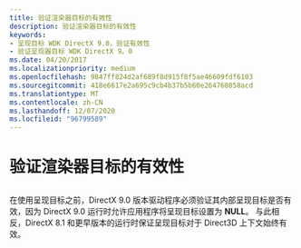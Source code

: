 ```yaml
---
title: 验证渲染器目标的有效性
description: 验证渲染器目标的有效性
keywords:
- 呈现目标 WDK DirectX 9.0，验证有效性
- 验证呈现器目标 WDK DirectX 9。0
ms.date: 04/20/2017
ms.localizationpriority: medium
ms.openlocfilehash: 9847ff824d2af689f8d915f8f5ae46609fdf6103
ms.sourcegitcommit: 418e6617e2a695c9cb4b37b5b60e264760858acd
ms.translationtype: MT
ms.contentlocale: zh-CN
ms.lasthandoff: 12/07/2020
ms.locfileid: "96799589"
---
```

# <a name="verifying-validity-of-render-target"></a>验证渲染器目标的有效性


## <span id="ddk_verifying_validity_of_render_target_gg"></span><span id="DDK_VERIFYING_VALIDITY_OF_RENDER_TARGET_GG"></span>


在使用呈现目标之前，DirectX 9.0 版本驱动程序必须验证其内部呈现目标是否有效，因为 DirectX 9.0 运行时允许应用程序将呈现目标设置为 **NULL**。 与此相反，DirectX 8.1 和更早版本的运行时保证呈现目标对于 Direct3D 上下文始终有效。

 

 





